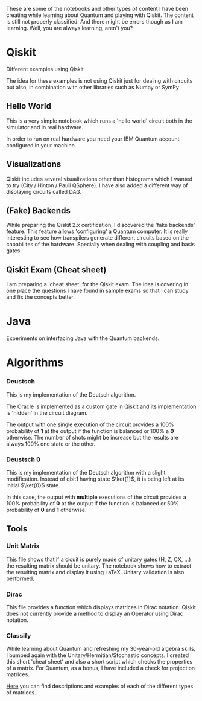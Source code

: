 These are some of the notebooks and other types of content I have been creating while learning about Quantum and playing with Qiskit.
The content is still not properly classified. And there might be errors though as I am learning. Well, you are always learning, aren't you?

# Qiskit

Different examples using Qiskit

The idea for these examples is not using Qiskit just for dealing with circuits but also, in combination with other libraries such as Numpy or SymPy

## Hello World

This is a very simple notebook which runs a 'hello world' circuit both in the simulator and in real hardware. 

In order to run on real hardware you need your IBM Quantum account configured in your machine.

## Visualizations

Qiskit includes several visualizations other than histograms which I wanted to try (City / Hinton / Pauli QSphere).
I have also added a different way of displaying circuits called DAG.

## (Fake) Backends

While preparing the Qiskit 2.x certification, I discovered the 'fake backends' feature. This feature allows 'configuring' a Quantum computer. It is really interesting to see how transpilers generate different circuits based on the capabilites of the hardware. Specially when dealing with coupling and basis gates.

## Qiskit Exam (Cheat sheet)

I am preparing a 'cheat sheet' for the Qiskit exam. The idea is covering in one place the questions I have found in sample exams so that I can study  and fix the concepts better.

# Java

Experiments on interfacing Java with the Quantum backends.

# Algorithms

### Deustsch

This is my implementation of the Deutsch algorithm. 

The Oracle is implemented as a custom gate in Qiskit and its implementation is 'hidden' in the circuit diagram.

The output with one single execution of the circuit provides a 100% probability of **1** at the output if the function is balanced or 100% a **0** otherwise.
The number of shots might be increase but the results are always 100% one state or the other.

### Deustsch 0

This is my implementation of the Deutsch algorithm with a slight modification. Instead of qbit1 having state $\ket{1}$, it is being left at its initial $\ket{0}$ state.

In this case, the output with **multiple** executions of the circuit provides a 100% probability of **0** at the output if the function is balanced or 50% probability of **0** and **1** otherwise.

## Tools

### Unit Matrix
This file shows that if a cicuit is purely made of unitary gates (H, Z, CX, ...) the resulting matrix should be unitary.
The notebook shows how to extract the resulting matrix and display it using LaTeX.
Unitary validation is also performed.

### Dirac
This file provides a function which displays matrices in Dirac notation. Qiskit does not currently provide a method to display an Operator using Dirac notation.

### Classify
While learning about Quantum and refreshing my 30-year-old algebra skills, I bumped again with the Unitary/Hermitian/Stochastic concepts. I created this short 'cheat sheet' and also a short script which checks the properties of a matrix.
For Quantum, as a bonus, I have included a check for projection matrices.

[Here](./Classify.md) you can find descriptions and examples of each of the different types of matrices.

